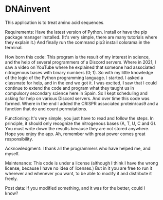 # DNAinvent
This application is to treat amino acid sequences.

Requirements:
Have the latest version of Python.
Install or have the pip package manager installed. (It's very simple, there are many tutorials where they explain it.)
And finally run the command pip3 install colorama in the terminal.
  
How born this code:
This program is the result of my interest in science, and the help of several programmers of a Discord servers. 
Where in 2021, I saw a video on YouTube where he explained that someone had associated nitrogenous bases with binary numbers (0; 1).
So with my little knowledge of the logic of the Python programming language. I started.
I asked a classmate for help, and in the end we got it.
I was excited, I saw that I could continue to extend the code and program what they taught us in compulsory secondary science here in Spain.
So I kept scheduling and asking for help on various Discord servers.
And over time this code was formed.
Where in the end I added the CRISPR associated protein/cas9 and a function that do and count permutations.
   
Functioning:
It's very simple, you just have to read and follow the steps.
In principle, it should only recognize the nitrogenous bases (A, T, U, C and G). You must write down the results because they are not stored anywhere.
Hope you enjoy the app. Ah, remember with great power comes great responsibility. 

Acknowledgment:
I thank all the programmers who have helped me, and myself.

Maintenance:
This code is under a license (although I think I have the wrong license, because I have no idea of licenses.) But in it you are free to run it wherever and whenever you want, to be able to modify it and distribute it freely.

Post data: If you modified something, and it was for the better, could I know?

